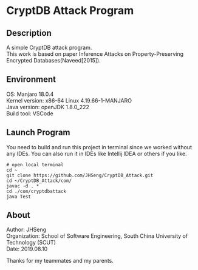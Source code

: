 # CryptDB Attack Program
## Description
A simple CryptDB attack program.  
This work is based on paper Inference Attacks on Property-Preserving Encrypted Databases(Naveed[2015]).
## Environment
OS: Manjaro 18.0.4  
Kernel version: x86-64 Linux 4.19.66-1-MANJARO  
Java version: openJDK 1.8.0_222  
Build tool: VSCode  
## Launch Program
You need to build and run this project in terminal since we worked without any IDEs. You can also run it in IDEs like Intellij IDEA or others if you like.
```
# open local terminal
cd ~
git clone https://github.com/JHSeng/CryptDB_Attack.git
cd ~/CryptDB_Attack/com/
javac -d . *
cd ./com/cryptdbattack
java Test
```
## About
Author: JHSeng  
Organization: School of Software Engineering, South China University of Technology (SCUT)  
Date: 2019.08.10  

Thanks for my teammates and my parents.